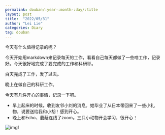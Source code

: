 ```yaml
---
permalink: douban/:year-:month-:day/:title
layout: post
title:  "2022/05/31"
author: "Lei Lie"
categories: Diary
tag: douban
---
```


今天有什么值得记录的呢？

今天开始用markdown来记录每天的工作，看看自己每天都做了一些啥工作，记录好。今天很好地完成了要完成的工作和科研耶。

白天完成了工作，发了过去。

晚上在做自己的科研工作。

今天有几件开心的事情，记录一下吧。

- 早上起床的时候，收到友邻小刘的消息，她毕业了从日本带回来了一些小礼物，说要送给我和小胡！感到开心。
- 晚上和Echo、蘑菇连线了zoom，三只小动物开会学习，很开心！

![img1](../../images/img-2022-05-31/img1.webp)